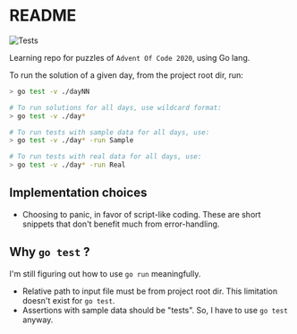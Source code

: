 # README

![Tests](https://github.com/wistler/aoc-2020/workflows/Tests/badge.svg)

Learning repo for puzzles of `Advent Of Code 2020`, using Go lang.

To run the solution of a given day, from the project root dir, run:

```sh
> go test -v ./dayNN

# To run solutions for all days, use wildcard format:
> go test -v ./day*

# To run tests with sample data for all days, use:
> go test -v ./day* -run Sample

# To run tests with real data for all days, use:
> go test -v ./day* -run Real
```

## Implementation choices
- Choosing to panic, in favor of script-like coding. These are short snippets that don't benefit much from error-handling.

## Why `go test` ?
I'm still figuring out how to use `go run` meaningfully.
- Relative path to input file must be from project root dir. This limitation doesn't exist for `go test`.
- Assertions with sample data should be "tests". So, I have to use `go test` anyway.
